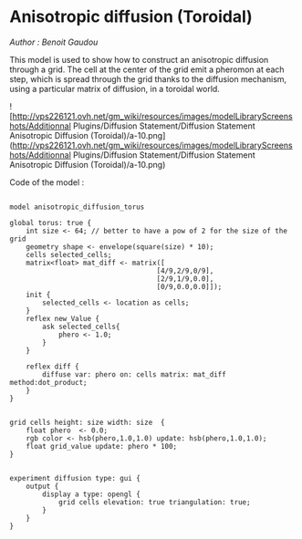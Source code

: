 [//]: # (keyword|operator_hsb)
[//]: # (keyword|statement_diffuse)
[//]: # (keyword|type_matrix)
[//]: # (keyword|concept_diffusion)
[//]: # (keyword|concept_matrix)
[//]: # (keyword|concept_math)
[//]: # (keyword|concept_elevation)
# Anisotropic diffusion (Toroidal)


_Author : Benoit Gaudou_

This model is used to show how to construct an anisotropic diffusion through a grid. The cell at the center of the grid emit a pheromon at each step, which is spread through the grid thanks to the diffusion mechanism, using a particular matrix of diffusion, in a toroidal world.


![http://vps226121.ovh.net/gm_wiki/resources/images/modelLibraryScreenshots/Additionnal Plugins/Diffusion Statement/Diffusion Statement Anisotropic Diffusion (Toroidal)/a-10.png](http://vps226121.ovh.net/gm_wiki/resources/images/modelLibraryScreenshots/Additionnal Plugins/Diffusion Statement/Diffusion Statement Anisotropic Diffusion (Toroidal)/a-10.png)

Code of the model : 

```

model anisotropic_diffusion_torus

global torus: true {
	int size <- 64; // better to have a pow of 2 for the size of the grid
  	geometry shape <- envelope(square(size) * 10);
  	cells selected_cells;
  	matrix<float> mat_diff <- matrix([
									[4/9,2/9,0/9],
									[2/9,1/9,0.0],
									[0/9,0.0,0.0]]);
	init {
		selected_cells <- location as cells;
	}
	reflex new_Value {
		ask selected_cells{
			phero <- 1.0;
		}  
	}

	reflex diff {
		diffuse var: phero on: cells matrix: mat_diff method:dot_product;	
	}
}


grid cells height: size width: size  {
	float phero  <- 0.0;
	rgb color <- hsb(phero,1.0,1.0) update: hsb(phero,1.0,1.0);
	float grid_value update: phero * 100;
} 


experiment diffusion type: gui {
	output {
		display a type: opengl {
			grid cells elevation: true triangulation: true;
		}
	}
}
```
